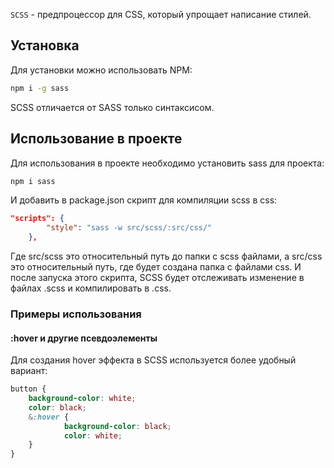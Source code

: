 `SCSS` - предпроцессор для CSS, который упрощает написание стилей.
## Установка
Для установки можно использовать NPM:
``` bash
npm i -g sass
```
SCSS отличается от SASS только синтаксисом.
## Использование в проекте
Для использования в проекте необходимо установить sass для проекта:
```bash
npm i sass
```
И добавить в package.json скрипт для компиляции scss в css:
``` json    
"scripts": {
        "style": "sass -w src/scss/:src/css/"
    },
```
Где src/scss это относительный путь до папки с scss файлами, а src/css это относительный путь, где будет создана папка с файлами css.
И после запуска этого скрипта, SCSS будет отслеживать изменение в файлах .scss и компилировать в .css.
### Примеры использования
#### :hover и другие псевдоэлементы
Для создания hover эффекта в SCSS используется более удобный вариант:
```scss
button {
	background-color: white;
	color: black;
	&:hover {
			background-color: black;
			color: white;
	}
}
```